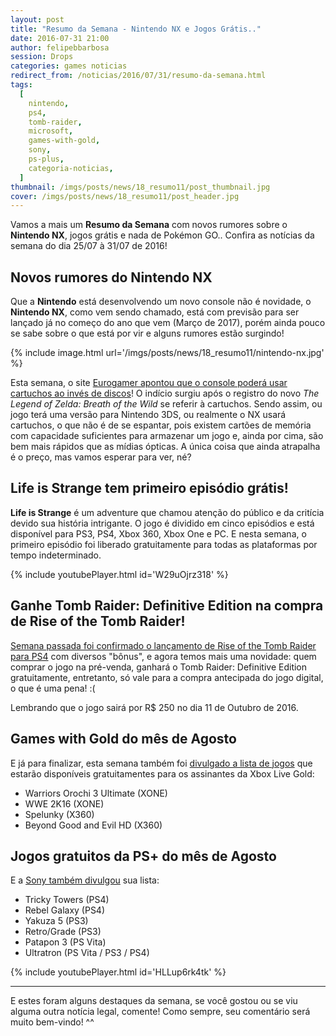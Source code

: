 ```yaml
---
layout: post
title: "Resumo da Semana - Nintendo NX e Jogos Grátis.."
date: 2016-07-31 21:00
author: felipebbarbosa
session: Drops
categories: games noticias
redirect_from: /noticias/2016/07/31/resumo-da-semana.html
tags:
  [
    nintendo,
    ps4,
    tomb-raider,
    microsoft,
    games-with-gold,
    sony,
    ps-plus,
    categoria-noticias,
  ]
thumbnail: /imgs/posts/news/18_resumo11/post_thumbnail.jpg
cover: /imgs/posts/news/18_resumo11/post_header.jpg
---
```


Vamos a mais um **Resumo da Semana** com novos rumores sobre o **Nintendo NX**, jogos grátis e nada de Pokémon GO.. Confira as notícias da semana do dia 25/07 à 31/07 de 2016!

<!--more-->

## Novos rumores do Nintendo NX

Que a **Nintendo** está desenvolvendo um novo console não é novidade, o **Nintendo NX**, como vem sendo chamado, está com previsão para ser lançado já no começo do ano que vem (Março de 2017), porém ainda pouco se sabe sobre o que está por vir e alguns rumores estão surgindo!

{% include image.html
  url='/imgs/posts/news/18_resumo11/nintendo-nx.jpg' %}

Esta semana, o site [Eurogamer apontou que o console poderá usar cartuchos ao invés de discos](http://www.eurogamer.pt/articles/2016-06-24-rumor-nintendo-nx-usara-cartuchos)! O indício surgiu após o registro do novo _The Legend of Zelda: Breath of the Wild_ se referir à cartuchos. Sendo assim, ou jogo terá uma versão para Nintendo 3DS, ou realmente o NX usará cartuchos, o que não é de se espantar, pois existem cartões de memória com capacidade suficientes para armazenar um jogo e, ainda por cima, são bem mais rápidos que as mídias ópticas. A única coisa que ainda atrapalha é o preço, mas vamos esperar para ver, né?

## Life is Strange tem primeiro episódio grátis!

**Life is Strange** é um adventure que chamou atenção do público e da critícia devido sua história intrigante. O jogo é dividido em cinco episódios e está disponível para PS3, PS4, Xbox 360, Xbox One e PC. E nesta semana, o primeiro episódio foi liberado gratuitamente para todas as plataformas por tempo indeterminado.

{% include youtubePlayer.html id='W29uOjrz318' %}

## Ganhe Tomb Raider: Definitive Edition na compra de Rise of the Tomb Raider!

[Semana passada foi confirmado o lançamento de Rise of the Tomb Raider para PS4](/noticias/2016/07/24/resumo-da-semana.html) com diversos "bônus", e agora temos mais uma novidade: quem comprar o jogo na pré-venda, ganhará o Tomb Raider: Definitive Edition gratuitamente, entretanto, só vale para a compra antecipada do jogo digital, o que é uma pena! :(

Lembrando que o jogo sairá por R\$ 250 no dia 11 de Outubro de 2016.

## Games with Gold do mês de Agosto

E já para finalizar, esta semana também foi [divulgado a lista de jogos](http://blogdoxbox.com/games-with-gold-para-agosto-de-2016/) que estarão disponíveis gratuitamentes para os assinantes da Xbox Live Gold:

- Warriors Orochi 3 Ultimate (XONE)
- WWE 2K16 (XONE)
- Spelunky (X360)
- Beyond Good and Evil HD (X360)

## Jogos gratuitos da PS+ do mês de Agosto

E a [Sony também divulgou](http://blog.br.playstation.com/2016/07/27/playstation-plus-jogos-gratuitos-para-agosto-de-2016/) sua lista:

- Tricky Towers (PS4)
- Rebel Galaxy (PS4)
- Yakuza 5 (PS3)
- Retro/Grade (PS3)
- Patapon 3 (PS Vita)
- Ultratron (PS Vita / PS3 / PS4)

{% include youtubePlayer.html id='HLLup6rk4tk' %}

---

E estes foram alguns destaques da semana, se você gostou ou se viu alguma outra notícia legal, comente! Como sempre, seu comentário será muito bem-vindo! ^^
